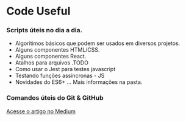 # Code Useful

### Scripts úteis no dia a dia.
- Algoritimos básicos que podem ser usados em diversos projetos.
- Alguns componentes HTML/CSS.
- Alguns componentes React.
- Atalhos para arquivos .TODO
- Como usar o Jest para testes javascript
- Testando funções assíncronas - JS
- Novidades do ES6+ ... Mais informações na pasta.


### Comandos úteis do Git & GitHub
[Acesse o artigo no Medium](https://medium.com/@MatheusBecatini/usando-o-git-em-um-projeto-ea11016172c2)
 
